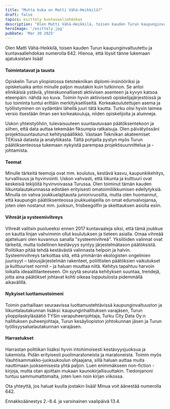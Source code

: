 ```yaml
---
title: "Mutta kuka on Matti Vähä-Heikkilä?"
draft: false
topics: esittely kuntavaaliehdokas
description: "Olen Matti Vähä-Heikkilä, toisen kauden Turun kaupunginvaltuutettu ja kuntavaaliehdokas numerolla 642. Lue lyhyt esittelyni tästä!"
heroImage: '/esittely.jpg'
pubDate: 'Mar 30 2025'
---
```


Olen Matti Vähä-Heikkilä, toisen kauden Turun kaupunginvaltuutettu ja kuntavaaliehdokas numerolla 642. Hienoa, että löysit tänne lukemaan ajatuksistani lisää!

#### Toimintatavat ja tausta
Opiskelin Turun yliopistossa tietotekniikan diplomi-insinööriksi ja opiskeluaika antoi minulle paljon muutakin kuin tutkinnon. Se antoi elinikäisiä ystäviä, yhteiskunnallisesti aktiivisen asenteen ja kyvyn katsoa eteenpäin: nähdä iso kuva. Toimin hyvin aktiivisesti opiskelijajärjestöissä ja tuo toiminta tuntui erittäin merkitykselliseltä. Korkeakoulutettujen asema ja työllistyminen on sydäntäni lähellä juuri tätä kautta. Turku olisi hyvin laimea versio itsestään ilman sen korkeakouluja, niiden opiskelijoita ja alumneja.

Uskon yhteistyöhön, tulevaisuuteen suuntautuvaan päätöksentekoon ja siihen, että data auttaa tekemään fiksumpia ratkaisuja. Olen päivätyössäni projektisuuntautunut kehityspäällikkö. Vastaan Tekniikan akateemiset TEKissä datasta ja analytiikasta. Tältä pohjalta pystyn myös Turun päätöksenteossa tukemaan nykyistä parempaa projektisuunnittelua ja -johtamista.


#### Teemat
Minulle tärkeitä teemoja ovat mm. koulutus, kestävä kasvu, kaupunkikehitys, turvallisuus ja hyvinvointi. Uskon vahvasti, että liikunta ja kulttuuri ovat keskeisiä tekijöitä hyvinvoivassa Turussa. Olen toiminut tämän kauden liikuntalautakunnassa edistäen erityisesti omatoimiliikkumisen edellytyksiä. Minulla on vahva joukkuelajitausta juniorivuosilta, mutta olen huomannut, että kaupungin päätöksenteossa joukkuelajeilla on omat edunvalvojansa, joten olen nostanut mm. juoksun, frisbeegolfin ja skeittauksen asioita esiin. 

#### Vihreät ja systeemivihreys
Vihreät valitsin puolueeksi ennen 2017 kuntavaaleja siksi, että tämä joukkue on kautta linjan vahvimmin ollut koulutuksen ja tieteen asialla. Omaa vihreää ajatteluani olen kuvannus sanalla "systeemivihreä". Yksilöiden valinnat ovat tärkeitä, mutta todellinen kestävyys syntyy järjestelmätason päätöksistä. Politiikan pitää tehdä kestävästä valinnasta helpoin ja halvin. Systeemivihreys tarkoittaa sitä, että ymmärrän ekologisten ongelmien juurisyyt – talousjärjestelmän rakenteet, poliittisten päätöksien vaikutukset ja kulttuuriset normit – ja haluan muuttaa niitä. Kehitys tapahtuu harvoin loikalla ideaalitilanteeseen. On syytä seurata kehityksen suuntaa, trendejä, jotta aina päätökset johtavat kohti oikeaa lopputulosta pidemmällä aikavälillä.


#### Nykyiset luottamustoimeni
Toimin parhaillaan seuraavissa luottamustehtävissä kaupunginvaltuuston ja liikuntalautakunnan lisäksi: kaupunginhallituksen varajäsen, Turun ylioppilaskyläsäätiö TYSin varapuheenjohtaja, Turku City Data Oy:n hallituksen puheenjohtaja, Turun kesäyliopiston johtokunnan jäsen ja Turun työllisyysaluelautakunnan varajäsen.


#### Harrastukset
Harrastan politiikan lisäksi hyvin intohimoisesti kestävyysjuoksua ja lukemista. Pidän erityisesti puolimaratoneista ja maratoneista. Toimin myös Vauhtisammakko-juoksukoulun ohjaajana, sillä haluan auttaa muita nauttimaan juoksemisesta yhtä paljon. Luen enimmäkseen non-fiction -kirjoja, mutta otan ajoittain mukaan kaunokirjallisuuttakin. Tiedonjanoni tuntuu sammumattomalta, joten luen noin kirjan viikossa.

Ota yhteyttä, jos haluat kuulla jostakin lisää! Minua voit äänestää numerolla 642.

Ennakkoäänestys 2.-8.4. ja varsinainen vaalipäivä 13.4.

